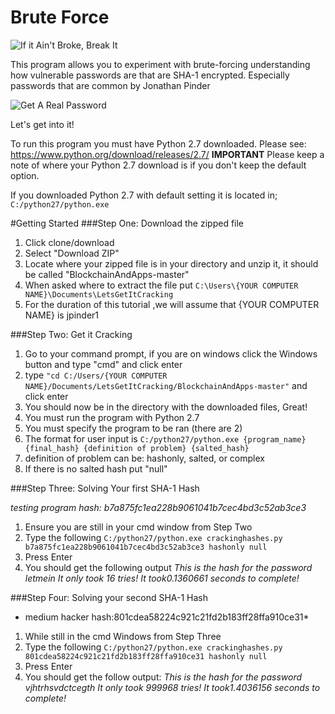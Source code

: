 # Brute Force
![If it Ain't Broke, Break It](https://encrypted-tbn0.gstatic.com/images?q=tbn:ANd9GcTIvG6gLpbjz5Yf1PXgcgRyddhG3SWkaIcX1YxEQt-jFuEUF_a9)

This program allows you to experiment with brute-forcing understanding how vulnerable passwords are that are SHA-1 encrypted. Especially passwords that are common by Jonathan Pinder

![Get A Real Password](http://images.jagran.com/pass_B_20116.jpg)

Let's get into it!

To run this program you must have Python 2.7 downloaded. Please see: https://www.python.org/download/releases/2.7/
**IMPORTANT** Please keep a note of where your Python 2.7 download is if you don't keep the default option.

If you downloaded Python 2.7 with default setting it is located in;
    `C:/python27/python.exe`
    
#Getting Started
###Step One: Download the zipped file
1. Click clone/download
2. Select "Download ZIP"
3. Locate where your zipped file is in your directory and unzip it, it should be called "BlockchainAndApps-master"
4. When asked where to extract the file put 
`C:\Users\{YOUR COMPUTER NAME}\Documents\LetsGetItCracking`
5. For the duration of this tutorial ,we will assume that {YOUR COMPUTER NAME} is jpinder1

###Step Two: Get it Cracking
1. Go to your command prompt, if you are on windows click the Windows button and type "cmd" and click enter
2. type `"cd C:/Users/{YOUR COMPUTER NAME}/Documents/LetsGetItCracking/BlockchainAndApps-master"` and click enter
3. You should now be in the directory with the downloaded files, Great!
4. You must run the program with Python 2.7
5. You must specify the program to be ran (there are 2)
6. The format for user input is `C:/python27/python.exe {program_name} {final_hash} {definition of problem} {salted_hash}`
7. definition of problem can be: hashonly, salted, or complex
8. If there is no salted hash put "null"

###Step Three: Solving Your first SHA-1 Hash

*testing program hash: b7a875fc1ea228b9061041b7cec4bd3c52ab3ce3*
1. Ensure you are still in your cmd window from Step Two
2. Type the following
`C:/python27/python.exe crackinghashes.py b7a875fc1ea228b9061041b7cec4bd3c52ab3ce3 hashonly null`
3. Press Enter
4. You should get the following output
*This is the hash for the password letmein
It only took 16 tries!
It took0.1360661 seconds to complete!*

###Step Four: Solving your second SHA-1 Hash

* medium hacker hash:801cdea58224c921c21fd2b183ff28ffa910ce31*
1. While still in the cmd Windows from Step Three
2. Type the following
`C:/python27/python.exe crackinghashes.py 801cdea58224c921c21fd2b183ff28ffa910ce31 hashonly null`
3. Press Enter
4. You should get the follow output:
*This is the hash for the password vjhtrhsvdctcegth
It only took 999968 tries!
It took1.4036156 seconds to complete!*




    



